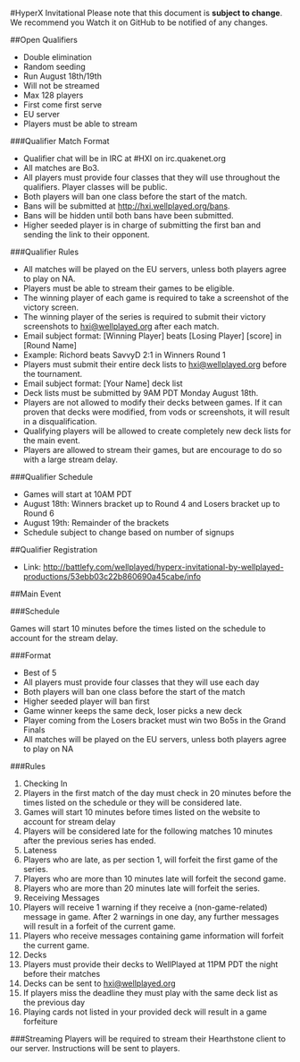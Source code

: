 #HyperX Invitational
Please note that this document is **subject to change**. We recommend you Watch it on GitHub to be notified of any changes.

##Open Qualifiers
 - Double elimination
 - Random seeding
 - Run August 18th/19th
 - Will not be streamed
 - Max 128 players
 - First come first serve
 - EU server
 - Players must be able to stream


###Qualifier Match Format
 - Qualifier chat will be in IRC at #HXI on irc.quakenet.org
 - All matches are Bo3.
 - All players must provide four classes that they will use throughout the qualifiers. Player classes will be public.
 - Both players will ban one class before the start of the match.
 - Bans will be submitted at http://hxi.wellplayed.org/bans.
 - Bans will be hidden until both bans have been submitted.
 - Higher seeded player is in charge of submitting the first ban and sending the link to their opponent.

###Qualifier Rules
 - All matches will be played on the EU servers, unless both players agree to play on NA.
 - Players must be able to stream their games to be eligible.
 - The winning player of each game is required to take a screenshot of the victory screen.
 - The winning player of the series is required to submit their victory screenshots to hxi@wellplayed.org after each match.
  - Email subject format: [Winning Player] beats [Losing Player] [score] in [Round Name]
  - Example: Richord beats SavvyD 2:1 in Winners Round 1
 - Players must submit their entire deck lists to hxi@wellplayed.org before the tournament.
  - Email subject format: [Your Name] deck list
 - Deck lists must be submitted by 9AM PDT Monday August 18th.
 - Players are not allowed to modify their decks between games. If it can proven that decks were modified, from vods or screenshots, it will result in a disqualification.
 - Qualifying players will be allowed to create completely new deck lists for the main event.
 - Players are allowed to stream their games, but are encourage to do so with a large stream delay.


###Qualifier Schedule
 - Games will start at 10AM PDT
 - August 18th: Winners bracket up to Round 4 and Losers bracket up to Round 6
 - August 19th: Remainder of the brackets
 - Schedule subject to change based on number of signups

##Qualifier Registration
 - Link: http://battlefy.com/wellplayed/hyperx-invitational-by-wellplayed-productions/53ebb03c22b860690a45cabe/info

##Main Event

###Schedule

Games will start 10 minutes before the times listed on the schedule to account for the stream delay.

###Format
 - Best of 5
 - All players must provide four classes that they will use each day
 - Both players will ban one class before the start of the match
 - Higher seeded player will ban first
 - Game winner keeps the same deck, loser picks a new deck
 - Player coming from the Losers bracket must win two Bo5s in the Grand Finals
 - All matches will be played on the EU servers, unless both players agree to play on NA


###Rules
1. Checking In
  1. Players in the first match of the day must check in 20 minutes before the times listed on the schedule or they will be considered late.
  2. Games will start 10 minutes before times listed on the website to account for stream delay
  3. Players will be considered late for the following matches 10 minutes after the previous series has ended.
2. Lateness
  1. Players who are late, as per section 1, will forfeit the first game of the series.
  2. Players who are more than 10 minutes late will forfeit the second game.
  3. Players who are more than 20 minutes late will forfeit the series.
3. Receiving Messages
  1. Players will receive 1 warning if they receive a (non-game-related) message in game. After 2 warnings in one day, any further messages will result in a forfeit of the current game.
  2. Players who receive messages containing game information will forfeit the current game.
4. Decks
  1. Players must provide their decks to WellPlayed at 11PM PDT the night before their matches
  2. Decks can be sent to hxi@wellplayed.org
  3. If players miss the deadline they must play with the same deck list as the previous day
  4. Playing cards not listed in your provided deck will result in a game forfeiture


###Streaming
Players will be required to stream their Hearthstone client to our server. Instructions will be sent to players.
